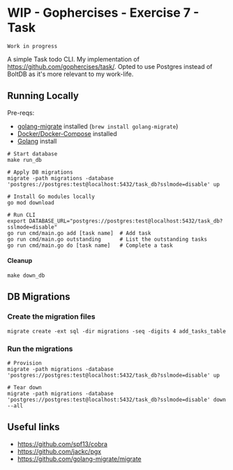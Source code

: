 # WIP - Gophercises - Exercise 7 - Task

`Work in progress`

A simple Task todo CLI. My implementation of https://github.com/gophercises/task/.
Opted to use Postgres instead of BoltDB as it's more relevant to my work-life.

## Running Locally

Pre-reqs:

- [golang-migrate](https://github.com/golang-migrate/migrate) installed (`brew install golang-migrate`)
- [Docker/Docker-Compose](https://www.docker.com/products/docker-desktop/) installed
- [Golang](https://go.dev/dl/) install

```shell
# Start database
make run_db

# Apply DB migrations
migrate -path migrations -database 'postgres://postgres:test@localhost:5432/task_db?sslmode=disable' up

# Install Go modules locally
go mod download                      

# Run CLI
export DATABASE_URL="postgres://postgres:test@localhost:5432/task_db?sslmode=disable"
go run cmd/main.go add [task name]  # Add task
go run cmd/main.go outstanding      # List the outstanding tasks
go run cmd/main.go do [task name]   # Complete a task
```

#### Cleanup

```shell
make down_db
```

## DB Migrations

### Create the migration files

```shell
migrate create -ext sql -dir migrations -seq -digits 4 add_tasks_table
```

### Run the migrations

```shell
# Provision
migrate -path migrations -database 'postgres://postgres:test@localhost:5432/task_db?sslmode=disable' up

# Tear down
migrate -path migrations -database 'postgres://postgres:test@localhost:5432/task_db?sslmode=disable' down --all
```

## Useful links

- https://github.com/spf13/cobra
- https://github.com/jackc/pgx
- https://github.com/golang-migrate/migrate